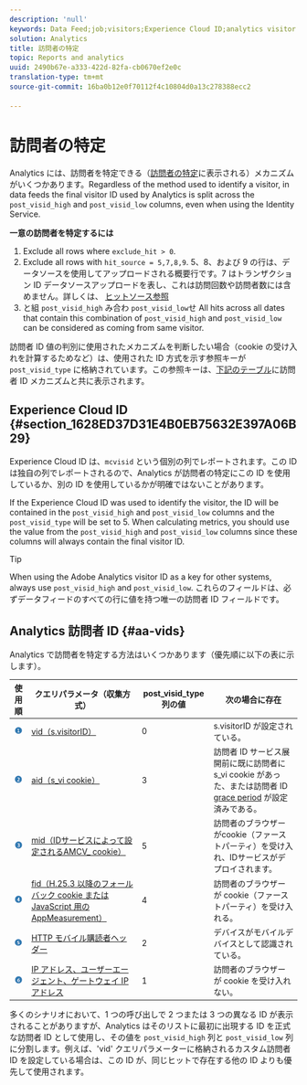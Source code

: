 ```yaml
---
description: 'null'
keywords: Data Feed;job;visitors;Experience Cloud ID;analytics visitor id;identify
solution: Analytics
title: 訪問者の特定
topic: Reports and analytics
uuid: 2490b67e-a333-422d-82fa-cb0670ef2e0c
translation-type: tm+mt
source-git-commit: 16ba0b12e0f70112f4c10804d0a13c278388ecc2

---
```



# 訪問者の特定

Analytics には、訪問者を特定できる（[訪問者の特定](/help/export/analytics-data-feed/c-df-contents/datafeeds-visid.md)に表示される）メカニズムがいくつかあります。Regardless of the method used to identify a visitor, in data feeds the final visitor ID used by Analytics is split across the `post_visid_high` and `post_visid_low` columns, even when using the Identity Service.

**一意の訪問者を特定するには**

1. Exclude all rows where `exclude_hit > 0`.
1. Exclude all rows with `hit_source = 5,7,8,9`. 5、8、および 9 の行は、データソースを使用してアップロードされる概要行です。7 はトランザクション ID データソースアップロードを表し、これは訪問回数や訪問者数には含めません。詳しくは、 [ヒットソース参照](/help/export/analytics-data-feed/c-df-contents/datafeeds-hit-source.md)
1. と組 `post_visid_high` み合わ `post_visid_low`せ All hits across all dates that contain this combination of `post_visid_high` and `post_visid_low` can be considered as coming from same visitor.

訪問者 ID 値の判別に使用されたメカニズムを判断したい場合（cookie の受け入れを計算するためなど）は、使用された ID 方式を示す参照キーが `post_visid_type` に格納されています。この参照キーは、[下記のテーブル](/help/export/analytics-data-feed/c-df-contents/datafeeds-visid.md#aa-vids)に訪問者 ID メカニズムと共に表示されます。

## Experience Cloud ID {#section_1628ED37D31E4B0EB75632E397A06B29}

Experience Cloud ID は、`mcvisid` という個別の列でレポートされます。この ID は独自の列でレポートされるので、Analytics が訪問者の特定にこの ID を使用しているか、別の ID を使用しているかが明確ではないことがあります。

If the Experience Cloud ID was used to identify the visitor, the ID will be contained in the `post_visid_high` and `post_visid_low` columns and the `post_visid_type` will be set to 5. When calculating metrics, you should use the value from the `post_visid_high` and `post_visid_low` columns since these columns will always contain the final visitor ID.

>[!TIP]
>
> When using the Adobe Analytics visitor ID as a key for other systems, always use `post_visid_high` and `post_visid_low`. これらのフィールドは、必ずデータフィードのすべての行に値を持つ唯一の訪問者 ID フィールドです。

## Analytics 訪問者 ID {#aa-vids}

Analytics で訪問者を特定する方法はいくつかあります（優先順に以下の表に示します）。

| 使用順 | クエリパラメータ（収集方式） | post_visid_type 列の値 | 次の場合に存在 |
|---|---|---|---|
| ![](assets/step1_icon.png) | [vid（s.visitorID）](https://marketing.adobe.com/resources/help/en_US/sc/implement/visid_custom.html) | 0 | s.visitorID が設定されている。 |
| ![](assets/step2_icon.png) | [aid（s_vi cookie）](https://marketing.adobe.com/resources/help/en_US/sc/implement/visid_analytics.html) | 3 | 訪問者 ID サービス展開前に既に訪問者に s_vi cookie があった、または訪問者 ID [grace period](https://marketing.adobe.com/resources/help/en_US/mcvid/mcvid_grace_period.html) が設定済みである。 |
| ![](assets/step3_icon.png) | [mid（IDサービスによって設定されるAMCV_ cookie）](https://marketing.adobe.com/resources/help/en_US/mcvid/) | 5 | 訪問者のブラウザーがcookie（ファーストパーティ）を受け入れ、IDサービスがデプロイされます。 |
| ![](assets/step4_icon.png) | [fid（H.25.3 以降のフォールバック cookie または JavaScript 用の AppMeasurement）](https://marketing.adobe.com/resources/help/en_US/sc/implement/visid_fallback.html) | 4 | 訪問者のブラウザーが cookie（ファーストパーティ）を受け入れる。 |
| ![](assets/step5_icon.png) | [HTTP モバイル購読者ヘッダー](https://marketing.adobe.com/resources/help/en_US/sc/implement/visid_mobile.html) | 2 | デバイスがモバイルデバイスとして認識されている。 |
| ![](assets/step6_icon.png) | [IP アドレス、ユーザーエージェント、ゲートウェイ IP アドレス](https://marketing.adobe.com/resources/help/en_US/sc/implement/visid_fallback.html) | 1 | 訪問者のブラウザーが cookie を受け入れない。 |

多くのシナリオにおいて、1 つの呼び出しで 2 つまたは 3 つの異なる ID が表示されることがありますが、Analytics はそのリストに最初に出現する ID を正式な訪問者 ID として使用し、その値を `post_visid_high` 列と `post_visid_low` 列に分割します。例えば、'vid' クエリパラメーターに格納されるカスタム訪問者 ID を設定している場合は、この ID が、同じヒットで存在する他の ID よりも優先して使用されます。
